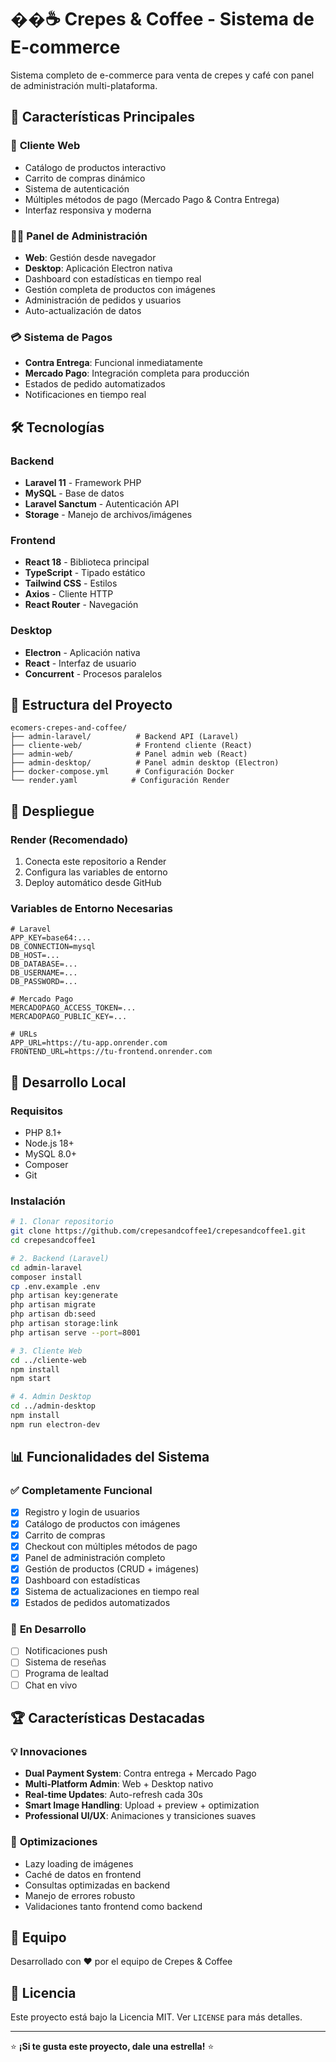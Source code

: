 # ��☕ Crepes & Coffee - Sistema de E-commerce

Sistema completo de e-commerce para venta de crepes y café con panel de administración multi-plataforma.

## 🚀 Características Principales

### 🛒 **Cliente Web**
- Catálogo de productos interactivo
- Carrito de compras dinámico
- Sistema de autenticación
- Múltiples métodos de pago (Mercado Pago & Contra Entrega)
- Interfaz responsiva y moderna

### 👨‍💼 **Panel de Administración**
- **Web**: Gestión desde navegador
- **Desktop**: Aplicación Electron nativa
- Dashboard con estadísticas en tiempo real
- Gestión completa de productos con imágenes
- Administración de pedidos y usuarios
- Auto-actualización de datos

### 💳 **Sistema de Pagos**
- **Contra Entrega**: Funcional inmediatamente
- **Mercado Pago**: Integración completa para producción
- Estados de pedido automatizados
- Notificaciones en tiempo real

## 🛠️ Tecnologías

### Backend
- **Laravel 11** - Framework PHP
- **MySQL** - Base de datos
- **Laravel Sanctum** - Autenticación API
- **Storage** - Manejo de archivos/imágenes

### Frontend
- **React 18** - Biblioteca principal
- **TypeScript** - Tipado estático
- **Tailwind CSS** - Estilos
- **Axios** - Cliente HTTP
- **React Router** - Navegación

### Desktop
- **Electron** - Aplicación nativa
- **React** - Interfaz de usuario
- **Concurrent** - Procesos paralelos

## 📁 Estructura del Proyecto

```
ecomers-crepes-and-coffee/
├── admin-laravel/          # Backend API (Laravel)
├── cliente-web/            # Frontend cliente (React)
├── admin-web/              # Panel admin web (React)
├── admin-desktop/          # Panel admin desktop (Electron)
├── docker-compose.yml      # Configuración Docker
└── render.yaml            # Configuración Render
```

## 🚀 Despliegue

### Render (Recomendado)
1. Conecta este repositorio a Render
2. Configura las variables de entorno
3. Deploy automático desde GitHub

### Variables de Entorno Necesarias
```env
# Laravel
APP_KEY=base64:...
DB_CONNECTION=mysql
DB_HOST=...
DB_DATABASE=...
DB_USERNAME=...
DB_PASSWORD=...

# Mercado Pago
MERCADOPAGO_ACCESS_TOKEN=...
MERCADOPAGO_PUBLIC_KEY=...

# URLs
APP_URL=https://tu-app.onrender.com
FRONTEND_URL=https://tu-frontend.onrender.com
```

## 🔧 Desarrollo Local

### Requisitos
- PHP 8.1+
- Node.js 18+
- MySQL 8.0+
- Composer
- Git

### Instalación
```bash
# 1. Clonar repositorio
git clone https://github.com/crepesandcoffee1/crepesandcoffee1.git
cd crepesandcoffee1

# 2. Backend (Laravel)
cd admin-laravel
composer install
cp .env.example .env
php artisan key:generate
php artisan migrate
php artisan db:seed
php artisan storage:link
php artisan serve --port=8001

# 3. Cliente Web
cd ../cliente-web
npm install
npm start

# 4. Admin Desktop
cd ../admin-desktop
npm install
npm run electron-dev
```

## 📊 Funcionalidades del Sistema

### ✅ **Completamente Funcional**
- [x] Registro y login de usuarios
- [x] Catálogo de productos con imágenes
- [x] Carrito de compras
- [x] Checkout con múltiples métodos de pago
- [x] Panel de administración completo
- [x] Gestión de productos (CRUD + imágenes)
- [x] Dashboard con estadísticas
- [x] Sistema de actualizaciones en tiempo real
- [x] Estados de pedidos automatizados

### 🔄 **En Desarrollo**
- [ ] Notificaciones push
- [ ] Sistema de reseñas
- [ ] Programa de lealtad
- [ ] Chat en vivo

## 🏆 Características Destacadas

### 💡 **Innovaciones**
- **Dual Payment System**: Contra entrega + Mercado Pago
- **Multi-Platform Admin**: Web + Desktop nativo
- **Real-time Updates**: Auto-refresh cada 30s
- **Smart Image Handling**: Upload + preview + optimization
- **Professional UI/UX**: Animaciones y transiciones suaves

### 🎯 **Optimizaciones**
- Lazy loading de imágenes
- Caché de datos en frontend
- Consultas optimizadas en backend
- Manejo de errores robusto
- Validaciones tanto frontend como backend

## 👥 Equipo

Desarrollado con ❤️ por el equipo de Crepes & Coffee

## 📄 Licencia

Este proyecto está bajo la Licencia MIT. Ver `LICENSE` para más detalles.

---

⭐ **¡Si te gusta este proyecto, dale una estrella!** ⭐ 